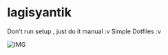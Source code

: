 # lagisyantik
Don't run setup , just do it manual :v
Simple Dotfiles :v

![IMG](https://github.com/xzagta/lagisyantik/blob/master/asdas.png)
